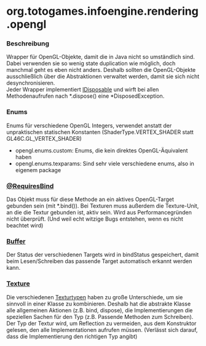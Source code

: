 # org.totogames.infoengine.rendering.opengl

### Beschreibung
Wrapper für OpenGL-Objekte, damit die in Java nicht so umständlich sind.
Dabei verwenden sie so wenig state duplication wie möglich, doch manchmal geht es eben nicht anders.
Deshalb sollten die OpenGL-Objekte ausschließlich über die Abstraktionen verwaltet werden, damit sie sich nicht desynchronisieren.\
Jeder Wrapper implementiert [IDisposable](../../src/main/java/org/totogames/infoengine/IDisposable.java) und wirft bei allen Methodenaufrufen nach *.dispose() eine *DisposedException.

### Enums
Enums für verschiedene OpenGL Integers, verwendet anstatt der unpraktischen statischen Konstanten (ShaderType.VERTEX_SHADER statt GL46C.GL_VERTEX_SHADER)
- opengl.enums.custom: Enums, die kein direktes OpenGL-Äquivalent haben
- opengl.enums.texparams: Sind sehr viele verschiedene enums, also in eigenem package

### [@RequiresBind](../../src/main/java/org/totogames/infoengine/rendering/opengl/wrappers/RequiresBind.java)
Das Objekt muss für diese Methode an ein aktives OpenGL-Target gebunden sein (mit *.bind()).
Bei Texturen muss außerdem die Texture-Unit, an die die Textur gebunden ist, aktiv sein.
Wird aus Performancegründen nicht überprüft. (Und weil echt witzige Bugs entstehen, wenn es nicht beachtet wird)

### [Buffer](../../src/main/java/org/totogames/infoengine/rendering/opengl/wrappers/Buffer.java)
Der Status der verschiedenen Targets wird in bindStatus gespeichert, damit beim Lesen/Schreiben das passende Target automatisch erkannt werden kann.

### [Texture](../../src/main/java/org/totogames/infoengine/rendering/opengl/wrappers/Texture.java)
Die verschiedenen [Texturtypen](../../src/main/java/org/totogames/infoengine/rendering/opengl/enums/TextureType.java) haben zu große Unterschiede, um sie sinnvoll in einer Klasse zu kombinieren.
Deshalb hat die abstrakte Klasse alle allgemeinen Aktionen (z.B. bind, dispose), die Implementierungen die speziellen Sachen für den Typ (z.B. Passende Methoden zum Schreiben).
Der Typ der Textur wird, um Reflection zu vermeiden, aus dem Konstruktor gelesen, den alle Implementationen aufrufen müssen. (Verlässt sich darauf, dass die Implementierung den richtigen Typ angibt)